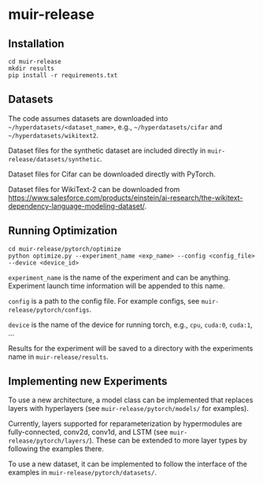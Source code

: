 # muir-release


## Installation
```
cd muir-release
mkdir results
pip install -r requirements.txt
```

## Datasets

The code assumes datasets are downloaded into `~/hyperdatasets/<dataset_name>`, e.g., `~/hyperdatasets/cifar` and `~/hyperdatasets/wikitext2`.

Dataset files for the synthetic dataset are included directly in `muir-release/datasets/synthetic`.

Dataset files for Cifar can be downloaded directly with PyTorch.

Dataset files for WikiText-2 can be downloaded from https://www.salesforce.com/products/einstein/ai-research/the-wikitext-dependency-language-modeling-dataset/.

## Running Optimization

```
cd muir-release/pytorch/optimize
python optimize.py --experiment_name <exp_name> --config <config_file> --device <device_id>
```

`experiment_name` is the name of the experiment and can be anything. Experiment launch time information will be appended to this name.

`config` is a path to the config file. For example configs, see `muir-release/pytorch/configs`.

`device` is the name of the device for running torch, e.g., `cpu`, `cuda:0`, `cuda:1`, ...

Results for the experiment will be saved to a directory with the experiments name in `muir-release/results`.

## Implementing new Experiments

To use a new architecture, a model class can be implemented that replaces layers with hyperlayers (see `muir-release/pytorch/models/` for examples).

Currently, layers supported for reparameterization by hypermodules are fully-connected, conv2d, conv1d, and LSTM (see `muir-release/pytorch/layers/`). These can be extended to more layer types by following the examples there.

To use a new dataset, it can be implemented to follow the interface of the examples in `muir-release/pytorch/datasets/`.

